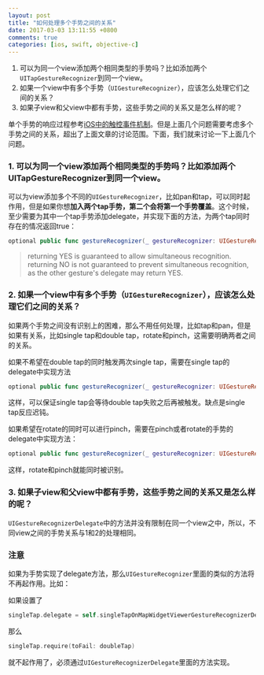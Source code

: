 ```yaml
---
layout: post
title: "如何处理多个手势之间的关系"
date: 2017-03-03 13:11:55 +0800
comments: true
categories: [ios, swift, objective-c]
---
```


1. 可以为同一个view添加两个相同类型的手势吗？比如添加两个`UITapGestureRecognizer`到同一个view。
2. 如果一个view中有多个手势（`UIGestureRecognizer`），应该怎么处理它们之间的关系？
3. 如果子view和父view中都有手势，这些手势之间的关系又是怎么样的呢？

<!-- more -->

单个手势的响应过程参考[iOS中的触控事件机制](http://hongchaozhang.github.io/blog/2015/10/21/touch-event-in-ios/)。但是上面几个问题需要考虑多个手势之间的关系，超出了上面文章的讨论范围。下面，我们就来讨论一下上面几个问题。

### 1. 可以为同一个view添加两个相同类型的手势吗？比如添加两个UITapGestureRecognizer到同一个view。

可以为view添加多个不同的`UIGestureRecognizer`，比如pan和tap，可以同时起作用，但是如果你想**加入两个tap手势，第二个会将第一个手势覆盖**。这个时候，至少需要为其中一个tap手势添加delegate，并实现下面的方法，为两个tap同时存在的情况返回true：
    
```swift
optional public func gestureRecognizer(_ gestureRecognizer: UIGestureRecognizer, shouldRecognizeSimultaneouslyWith otherGestureRecognizer: UIGestureRecognizer) -> Bool
```
    
> returning YES is guaranteed to allow simultaneous recognition. returning NO is not guaranteed to prevent simultaneous recognition, as the other gesture's delegate may return YES.

### 2. 如果一个view中有多个手势（`UIGestureRecognizer`），应该怎么处理它们之间的关系？

如果两个手势之间没有识别上的困难，那么不用任何处理，比如tap和pan，但是如果有关系，比如single tap和double tap，rotate和pinch，这需要明确两者之间的关系。
    

如果不希望在double tap的同时触发两次single tap，需要在single tap的delegate中实现方法
    
```swift
optional public func gestureRecognizer(_ gestureRecognizer: UIGestureRecognizer, shouldRequireFailureOf otherGestureRecognizer: UIGestureRecognizer) -> Bool
```
    
这样，可以保证single tap会等待double tap失败之后再被触发。缺点是single tap反应迟钝。

如果希望在rotate的同时可以进行pinch，需要在pinch或者rotate的手势的delegate中实现方法：
    
```swift
optional public func gestureRecognizer(_ gestureRecognizer: UIGestureRecognizer, shouldRecognizeSimultaneouslyWith otherGestureRecognizer: UIGestureRecognizer) -> Bool
```
    
这样，rotate和pinch就能同时被识别。

### 3. 如果子view和父view中都有手势，这些手势之间的关系又是怎么样的呢？

`UIGestureRecognizerDelegate`中的方法并没有限制在同一个view之中，所以，不同view之间的手势关系与1和2的处理相同。
    
### 注意

如果为手势实现了delegate方法，那么`UIGestureRecognizer`里面的类似的方法将不再起作用。比如：

如果设置了

```swift
singleTap.delegate = self.singleTapOnMapWidgetViewerGestureRecognizerDelegate
```

那么

```swift
singleTap.require(toFail: doubleTap)
```

就不起作用了，必须通过`UIGestureRecognizerDelegate`里面的方法实现。